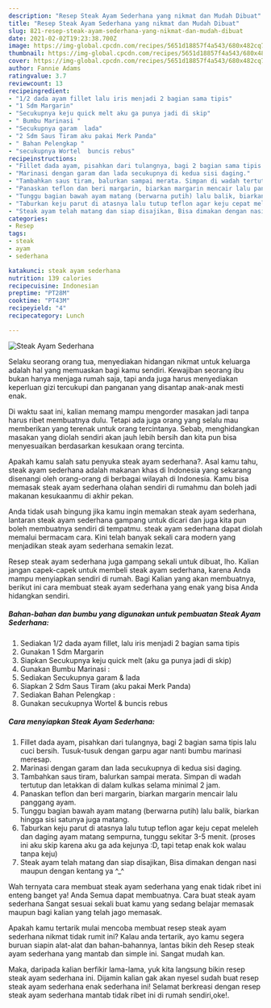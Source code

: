 ```yaml
---
description: "Resep Steak Ayam Sederhana yang nikmat dan Mudah Dibuat"
title: "Resep Steak Ayam Sederhana yang nikmat dan Mudah Dibuat"
slug: 821-resep-steak-ayam-sederhana-yang-nikmat-dan-mudah-dibuat
date: 2021-02-02T19:23:38.700Z
image: https://img-global.cpcdn.com/recipes/5651d18857f4a543/680x482cq70/steak-ayam-sederhana-foto-resep-utama.jpg
thumbnail: https://img-global.cpcdn.com/recipes/5651d18857f4a543/680x482cq70/steak-ayam-sederhana-foto-resep-utama.jpg
cover: https://img-global.cpcdn.com/recipes/5651d18857f4a543/680x482cq70/steak-ayam-sederhana-foto-resep-utama.jpg
author: Fannie Adams
ratingvalue: 3.7
reviewcount: 13
recipeingredient:
- "1/2 dada ayam fillet lalu iris menjadi 2 bagian sama tipis"
- "1 Sdm Margarin"
- "Secukupnya keju quick melt aku ga punya jadi di skip"
- " Bumbu Marinasi "
- "Secukupnya garam  lada"
- "2 Sdm Saus Tiram aku pakai Merk Panda"
- " Bahan Pelengkap "
- "secukupnya Wortel  buncis rebus"
recipeinstructions:
- "Fillet dada ayam, pisahkan dari tulangnya, bagi 2 bagian sama tipis lalu cuci bersih. Tusuk-tusuk dengan garpu agar nanti bumbu marinasi meresap."
- "Marinasi dengan garam dan lada secukupnya di kedua sisi daging."
- "Tambahkan saus tiram, balurkan sampai merata. Simpan di wadah tertutup dan letakkan di dalam kulkas selama minimal 2 jam."
- "Panaskan teflon dan beri margarin, biarkan margarin mencair lalu panggang ayam."
- "Tunggu bagian bawah ayam matang (berwarna putih) lalu balik, biarkan hingga sisi satunya juga matang."
- "Taburkan keju parut di atasnya lalu tutup teflon agar keju cepat meleleh dan daging ayam matang sempurna, tunggu sekitar 3-5 menit. (proses ini aku skip karena aku ga ada kejunya :D, tapi tetap enak kok walau tanpa keju)"
- "Steak ayam telah matang dan siap disajikan, Bisa dimakan dengan nasi maupun dengan kentang ya ^_^"
categories:
- Resep
tags:
- steak
- ayam
- sederhana

katakunci: steak ayam sederhana 
nutrition: 139 calories
recipecuisine: Indonesian
preptime: "PT28M"
cooktime: "PT43M"
recipeyield: "4"
recipecategory: Lunch

---
```



![Steak Ayam Sederhana](https://img-global.cpcdn.com/recipes/5651d18857f4a543/680x482cq70/steak-ayam-sederhana-foto-resep-utama.jpg)

Selaku seorang orang tua, menyediakan hidangan nikmat untuk keluarga adalah hal yang memuaskan bagi kamu sendiri. Kewajiban seorang ibu bukan hanya menjaga rumah saja, tapi anda juga harus menyediakan keperluan gizi tercukupi dan panganan yang disantap anak-anak mesti enak.

Di waktu  saat ini, kalian memang mampu mengorder masakan jadi tanpa harus ribet membuatnya dulu. Tetapi ada juga orang yang selalu mau memberikan yang terenak untuk orang tercintanya. Sebab, menghidangkan masakan yang diolah sendiri akan jauh lebih bersih dan kita pun bisa menyesuaikan berdasarkan kesukaan orang tercinta. 



Apakah kamu salah satu penyuka steak ayam sederhana?. Asal kamu tahu, steak ayam sederhana adalah makanan khas di Indonesia yang sekarang disenangi oleh orang-orang di berbagai wilayah di Indonesia. Kamu bisa memasak steak ayam sederhana olahan sendiri di rumahmu dan boleh jadi makanan kesukaanmu di akhir pekan.

Anda tidak usah bingung jika kamu ingin memakan steak ayam sederhana, lantaran steak ayam sederhana gampang untuk dicari dan juga kita pun boleh membuatnya sendiri di tempatmu. steak ayam sederhana dapat diolah memalui bermacam cara. Kini telah banyak sekali cara modern yang menjadikan steak ayam sederhana semakin lezat.

Resep steak ayam sederhana juga gampang sekali untuk dibuat, lho. Kalian jangan capek-capek untuk membeli steak ayam sederhana, karena Anda mampu menyiapkan sendiri di rumah. Bagi Kalian yang akan membuatnya, berikut ini cara membuat steak ayam sederhana yang enak yang bisa Anda hidangkan sendiri.

<!--inarticleads1-->

##### Bahan-bahan dan bumbu yang digunakan untuk pembuatan Steak Ayam Sederhana:

1. Sediakan 1/2 dada ayam fillet, lalu iris menjadi 2 bagian sama tipis
1. Gunakan 1 Sdm Margarin
1. Siapkan Secukupnya keju quick melt (aku ga punya jadi di skip)
1. Gunakan  Bumbu Marinasi :
1. Sediakan Secukupnya garam &amp; lada
1. Siapkan 2 Sdm Saus Tiram (aku pakai Merk Panda)
1. Sediakan  Bahan Pelengkap :
1. Gunakan secukupnya Wortel &amp; buncis rebus




<!--inarticleads2-->

##### Cara menyiapkan Steak Ayam Sederhana:

1. Fillet dada ayam, pisahkan dari tulangnya, bagi 2 bagian sama tipis lalu cuci bersih. Tusuk-tusuk dengan garpu agar nanti bumbu marinasi meresap.
1. Marinasi dengan garam dan lada secukupnya di kedua sisi daging.
1. Tambahkan saus tiram, balurkan sampai merata. Simpan di wadah tertutup dan letakkan di dalam kulkas selama minimal 2 jam.
1. Panaskan teflon dan beri margarin, biarkan margarin mencair lalu panggang ayam.
1. Tunggu bagian bawah ayam matang (berwarna putih) lalu balik, biarkan hingga sisi satunya juga matang.
1. Taburkan keju parut di atasnya lalu tutup teflon agar keju cepat meleleh dan daging ayam matang sempurna, tunggu sekitar 3-5 menit. (proses ini aku skip karena aku ga ada kejunya :D, tapi tetap enak kok walau tanpa keju)
1. Steak ayam telah matang dan siap disajikan, Bisa dimakan dengan nasi maupun dengan kentang ya ^_^




Wah ternyata cara membuat steak ayam sederhana yang enak tidak ribet ini enteng banget ya! Anda Semua dapat membuatnya. Cara buat steak ayam sederhana Sangat sesuai sekali buat kamu yang sedang belajar memasak maupun bagi kalian yang telah jago memasak.

Apakah kamu tertarik mulai mencoba membuat resep steak ayam sederhana nikmat tidak rumit ini? Kalau anda tertarik, ayo kamu segera buruan siapin alat-alat dan bahan-bahannya, lantas bikin deh Resep steak ayam sederhana yang mantab dan simple ini. Sangat mudah kan. 

Maka, daripada kalian berfikir lama-lama, yuk kita langsung bikin resep steak ayam sederhana ini. Dijamin kalian gak akan nyesel sudah buat resep steak ayam sederhana enak sederhana ini! Selamat berkreasi dengan resep steak ayam sederhana mantab tidak ribet ini di rumah sendiri,oke!.

